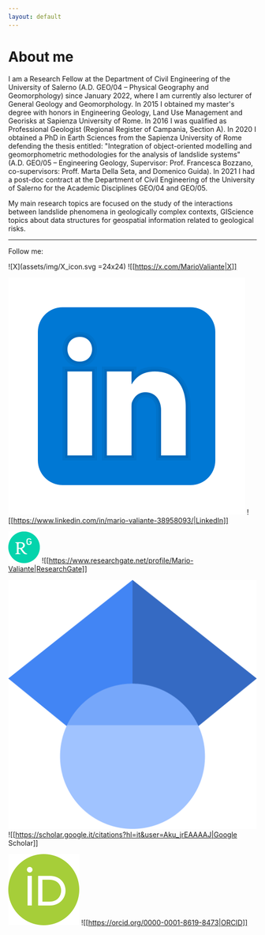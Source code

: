 ```yaml
---
layout: default
---
```


# About me

I am a Research Fellow at the Department of Civil Engineering of the University of Salerno (A.D. GEO/04 – Physical Geography and Geomorphology) since January 2022, where I am currently also lecturer of General Geology and Geomorphology. In 2015 I obtained my master's degree with honors in Engineering Geology, Land Use Management and Georisks at Sapienza University of Rome. In 2016 I was qualified as Professional Geologist (Regional Register of Campania, Section A). In 2020 I obtained a PhD in Earth Sciences from the Sapienza University of Rome defending the thesis entitled: "Integration of object-oriented modelling and geomorphometric methodologies for the analysis of landslide systems" (A.D. GEO/05 – Engineering Geology, Supervisor: Prof. Francesca Bozzano, co-supervisors: Proff. Marta Della Seta, and Domenico Guida). In 2021 I had a post-doc contract at the Department of Civil Engineering of the University of Salerno for the Academic Disciplines GEO/04 and GEO/05.

My main research topics are focused on the study of the interactions between landslide phenomena in geologically complex contexts, GIScience topics about data structures for geospatial information related to geological risks.

---

Follow me:

![X](assets/img/X_icon.svg =24x24) ![[https://x.com/MarioValiante|X]]

![LinkedIn|24x24](assets/img/icons8-linkedin.svg) ![[https://www.linkedin.com/in/mario-valiante-38958093/|LinkedIn]]

![ResearchGate|24x24](assets/img/ResearchGate_icon_SVG.svg) ![[https://www.researchgate.net/profile/Mario-Valiante|ResearchGate]]

![Google_Scholar|24x24](assets/img/Google_Scholar_logo.svg) ![[https://scholar.google.it/citations?hl=it&user=Aku_jrEAAAAJ|Google Scholar]]

![ORCID|24x24](assets/img/orcid.logo.icon.svg) ![[https://orcid.org/0000-0001-8619-8473|ORCID]]

